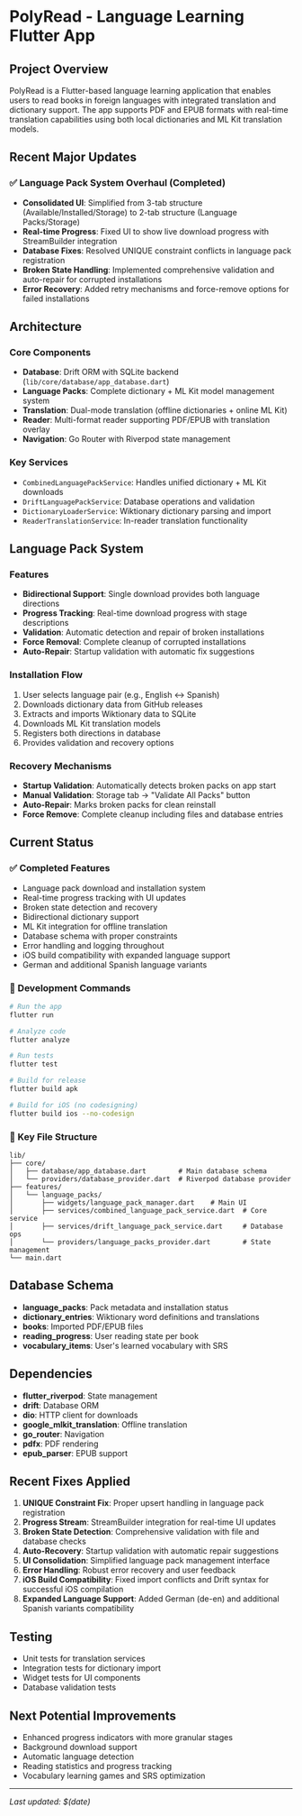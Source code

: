 # PolyRead - Language Learning Flutter App

## Project Overview
PolyRead is a Flutter-based language learning application that enables users to read books in foreign languages with integrated translation and dictionary support. The app supports PDF and EPUB formats with real-time translation capabilities using both local dictionaries and ML Kit translation models.

## Recent Major Updates

### ✅ Language Pack System Overhaul (Completed)
- **Consolidated UI**: Simplified from 3-tab structure (Available/Installed/Storage) to 2-tab structure (Language Packs/Storage)
- **Real-time Progress**: Fixed UI to show live download progress with StreamBuilder integration
- **Database Fixes**: Resolved UNIQUE constraint conflicts in language pack registration
- **Broken State Handling**: Implemented comprehensive validation and auto-repair for corrupted installations
- **Error Recovery**: Added retry mechanisms and force-remove options for failed installations

## Architecture

### Core Components
- **Database**: Drift ORM with SQLite backend (`lib/core/database/app_database.dart`)
- **Language Packs**: Complete dictionary + ML Kit model management system
- **Translation**: Dual-mode translation (offline dictionaries + online ML Kit)
- **Reader**: Multi-format reader supporting PDF/EPUB with translation overlay
- **Navigation**: Go Router with Riverpod state management

### Key Services
- `CombinedLanguagePackService`: Handles unified dictionary + ML Kit downloads
- `DriftLanguagePackService`: Database operations and validation
- `DictionaryLoaderService`: Wiktionary dictionary parsing and import
- `ReaderTranslationService`: In-reader translation functionality

## Language Pack System

### Features
- **Bidirectional Support**: Single download provides both language directions
- **Progress Tracking**: Real-time download progress with stage descriptions
- **Validation**: Automatic detection and repair of broken installations
- **Force Removal**: Complete cleanup of corrupted installations
- **Auto-Repair**: Startup validation with automatic fix suggestions

### Installation Flow
1. User selects language pair (e.g., English ↔ Spanish)
2. Downloads dictionary data from GitHub releases
3. Extracts and imports Wiktionary data to SQLite
4. Downloads ML Kit translation models
5. Registers both directions in database
6. Provides validation and recovery options

### Recovery Mechanisms
- **Startup Validation**: Automatically detects broken packs on app start
- **Manual Validation**: Storage tab → "Validate All Packs" button
- **Auto-Repair**: Marks broken packs for clean reinstall
- **Force Remove**: Complete cleanup including files and database entries

## Current Status

### ✅ Completed Features
- Language pack download and installation system
- Real-time progress tracking with UI updates
- Broken state detection and recovery
- Bidirectional dictionary support
- ML Kit integration for offline translation
- Database schema with proper constraints
- Error handling and logging throughout
- iOS build compatibility with expanded language support
- German and additional Spanish language variants

### 🔄 Development Commands
```bash
# Run the app
flutter run

# Analyze code
flutter analyze

# Run tests
flutter test

# Build for release
flutter build apk

# Build for iOS (no codesigning)
flutter build ios --no-codesign
```

### 📁 Key File Structure
```
lib/
├── core/
│   ├── database/app_database.dart        # Main database schema
│   └── providers/database_provider.dart  # Riverpod database provider
├── features/
│   └── language_packs/
│       ├── widgets/language_pack_manager.dart    # Main UI
│       ├── services/combined_language_pack_service.dart  # Core service
│       ├── services/drift_language_pack_service.dart     # Database ops
│       └── providers/language_packs_provider.dart        # State management
└── main.dart
```

## Database Schema
- **language_packs**: Pack metadata and installation status
- **dictionary_entries**: Wiktionary word definitions and translations
- **books**: Imported PDF/EPUB files
- **reading_progress**: User reading state per book
- **vocabulary_items**: User's learned vocabulary with SRS

## Dependencies
- **flutter_riverpod**: State management
- **drift**: Database ORM
- **dio**: HTTP client for downloads
- **google_mlkit_translation**: Offline translation
- **go_router**: Navigation
- **pdfx**: PDF rendering
- **epub_parser**: EPUB support

## Recent Fixes Applied
1. **UNIQUE Constraint Fix**: Proper upsert handling in language pack registration
2. **Progress Stream**: StreamBuilder integration for real-time UI updates
3. **Broken State Detection**: Comprehensive validation with file and database checks
4. **Auto-Recovery**: Startup validation with automatic repair suggestions
5. **UI Consolidation**: Simplified language pack management interface
6. **Error Handling**: Robust error recovery and user feedback
7. **iOS Build Compatibility**: Fixed import conflicts and Drift syntax for successful iOS compilation
8. **Expanded Language Support**: Added German (de-en) and additional Spanish variants compatibility

## Testing
- Unit tests for translation services
- Integration tests for dictionary import
- Widget tests for UI components
- Database validation tests

## Next Potential Improvements
- Enhanced progress indicators with more granular stages
- Background download support
- Automatic language detection
- Reading statistics and progress tracking
- Vocabulary learning games and SRS optimization

---
*Last updated: $(date)*